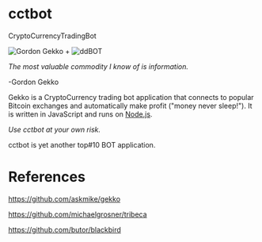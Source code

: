 # cctbot
CryptoCurrencyTradingBot

![Gordon Gekko](http://mikevanrossum.nl/static/gekko.jpg) + ![ddBOT](https://raw.githubusercontent.com/yangboz/DeepDetectMessager/master/ChatBotJSQMessager/Resources/icon-83.5%402x.png)

*The most valuable commodity I know of is information.*

-Gordon Gekko

Gekko is a CryptoCurrency trading bot application that connects to popular Bitcoin exchanges and automatically make profit ("money never sleep!"). It is written in JavaScript and runs on [Node.js](http://nodejs.org).

*Use cctbot at your own risk.*

cctbot is yet another top#10 BOT application.



# References

https://github.com/askmike/gekko 

https://github.com/michaelgrosner/tribeca

https://github.com/butor/blackbird


